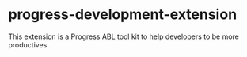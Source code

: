 # progress-development-extension
This extension is a Progress ABL tool kit to help developers to be more productives.
